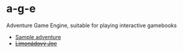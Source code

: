 # a-g-e
Adventure Game Engine, suitable for playing interactive gamebooks

  - [Sample adventure](https://ondras.github.io/a-g-e/testbed.html)
  - ~~[Limonádový Joe](https://ondras.github.io/a-g-e/testbed.html?file=joe)~~
